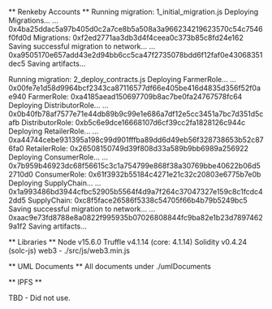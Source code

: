** Renkeby Accounts **
Running migration: 1_initial_migration.js
  Deploying Migrations...
  ... 0x4ba25ddac5a97b405d0c2a7ce8b5a508a3a966234219623570c54c7546f0fd0d
  Migrations: 0xf2ed2771aa3db3d4f4ceea0c373b85c8fd24e162
Saving successful migration to network...
  ... 0xa9505170e657add43e2d94bb6cc5ca47f2735078bdd6f12faf0e43068351dec5
Saving artifacts...

Running migration: 2_deploy_contracts.js
  Deploying FarmerRole...
  ... 0x00fe7e1d58d9964bcf2343ca87116577df66e405be416d4835d356f52f0ae940
  FarmerRole: 0xa4185aead150697709b8ac7be0fa24767578fc64
  Deploying DistributorRole...
  ... 0x0b40fb78af7577e71e44db89b9c99e1e686a7df12e5cc3451a7bc7d351d5cafb
  DistributorRole: 0xb5c6e9dce16668107d6cf39cc2fa1828126c944c
  Deploying RetailerRole...
  ... 0xa44744cebe931395a198c99d901fffba89dd6d49eb56f328738653b52c876fa0
  RetailerRole: 0x26508150749d39f808d33a589b9bb6989a256922
  Deploying ConsumerRole...
  ... 0x7b959b46923dc68f56615c3c1a754799e868f38a30769bbe40622b06d52710d0
  ConsumerRole: 0x61f3932b55184c4271e21c32c20803e6775b7e0b
  Deploying SupplyChain...
  ... 0x1a993486bd3944cfbc52905b5564f4d9a7f264c37047327e159c8c1fcdc42dd5
  SupplyChain: 0xc8f5face26586f5338c54705f66b4b79b5249bc5
Saving successful migration to network...
  ... 0xaac9e73fd8788e8a0822f995935b07026808844fc9ba82e1b23d78974629a1f2
Saving artifacts...

** Libraries **
Node v15.6.0
Truffle v4.1.14 (core: 4.1.14)
Solidity v0.4.24 (solc-js)
web3 - ./src/js/web3.min.js

** UML Documents **
All documents under ./umlDocuments

** IPFS **

TBD - Did not use.